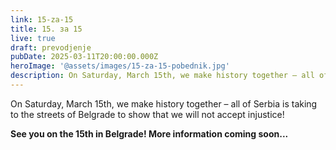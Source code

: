 ```yaml
---
link: 15-za-15
title: 15. за 15
live: true
draft: prevodjenje
pubDate: 2025-03-11T20:00:00.000Z
heroImage: '@assets/images/15-za-15-pobednik.jpg'
description: On Saturday, March 15th, we make history together – all of Serbia is taking to the streets of Belgrade to show that we will not accept injustice!
---
```

On Saturday, March 15th, we make history together – all of Serbia is taking to the streets of Belgrade to show that we will not accept injustice!

**See you on the 15th in Belgrade! More information coming soon...**
